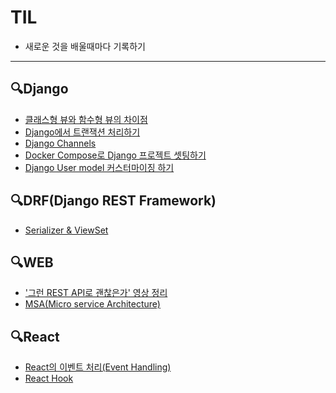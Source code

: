 # TIL
- 새로운 것을 배울때마다 기록하기
---

## 🔍Django
- [클래스형 뷰와 함수형 뷰의 차이점](Django/CBV_vs_FBV.md)
- [Django에서 트랜잭션 처리하기](Django/Transaction.md)
- [Django Channels](https://github.com/ksy37667/DjangoChat)
- [Docker Compose로 Django 프로젝트 셋팅하기](Django/Django&Docker.md)
- [Django User model 커스터마이징 하기](Django/CustomUserModel.md)
<!-- - [get_queryset vs queryset](Django/get_queryset_vs_queryset.md) -->

## 🔍DRF(Django REST Framework)
- [Serializer & ViewSet](DRF/Serializer/ViewSet&Serializer.md)


## 🔍WEB
- ['그런 REST API로 괜찮은가' 영상 정리](Web/REST_API.md)
- [MSA(Micro service Architecture)](Web/MSA.md)

## 🔍React
* [React의 이벤트 처리(Event Handling)](React/React_EventHandling.md)
* [React Hook](React/Hook.md)
